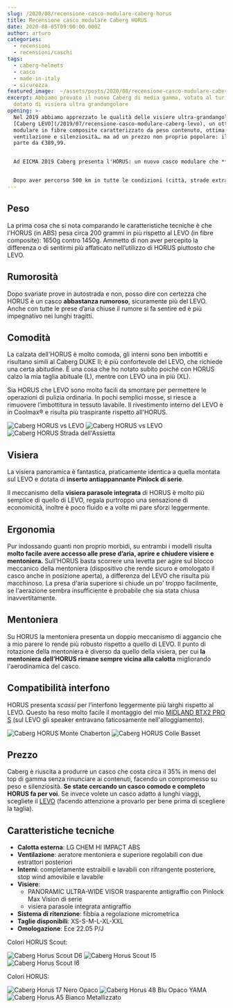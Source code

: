 ```yaml
---
slug: /2020/08/recensione-casco-modulare-caberg-horus
title: Recensione casco modulare Caberg HORUS
date: 2020-08-05T09:00:00.000Z
author: arturo
categories:
  - recensioni
  - recensioni/caschi
tags:
  - caberg-helmets
  - casco
  - made-in-italy
  - sicurezza
featured_image:  ~/assets/posts/2020/08/recensione-casco-modulare-caberg-horus/featured.jpg
excerpt: Abbiamo provato il nuovo Caberg di media gamma, votato al turismo e
  dotato di visiera ultra grandangolare
opening: >-
  Nel 2019 abbiamo apprezzato le qualità delle visiere ultra-grandangolari sul
  [Caberg LEVO](/2019/07/recensione-casco-modulare-caberg-levo), un ottimo casco
  modulare in fibre composite caratterizzato da peso contenuto, ottima
  ventilazione e silenziosità… ma ad un prezzo non proprio popolare: il listino
  parte da €389,99.


  Ad EICMA 2019 Caberg presenta l'HORUS: un nuovo casco modulare che **eredita dal LEVO contenuti e maxi-visiera**, ma ad un prezzo più contenuto (listino da €249,99).


  Dopo aver percorso 500 km in tutte le condizioni (città, strade extra-urbane, autostrade e un po' di sterrato sulla [Strada dell'Assietta](/tag/strada-dellassietta) è giunto il momento di fare qualche considerazione e mettere l'HORUS a confronto diretto con il LEVO usato fino a poco fa.
---
```


## Peso

La prima cosa che si nota comparando le caratteristiche tecniche è che l'HORUS (in ABS) pesa circa 200 grammi in più rispetto al LEVO (in fibre composite): 1650g contro 1450g. Ammetto di non aver percepito la differenza o di sentirmi più affaticato nell’utilizzo di HORUS piuttosto che LEVO.

## Rumorosità

Dopo svariate prove in autostrada e non, posso dire con certezza che HORUS è un casco **abbastanza rumoroso**, sicuramente più del LEVO. Anche con tutte le prese d’aria chiuse il rumore si fa sentire ed è più impegnativo nei lunghi tragitti.

## Comodità

La calzata dell'HORUS è molto comoda, gli interni sono ben imbottiti e risultano simili al Caberg DUKE II; è più confortevole del LEVO, che richiede una certa abitudine. È una cosa che ho notato subito poiché con HORUS calzo la mia taglia abituale (L), mentre con LEVO una in più (XL).

Sia HORUS che LEVO sono molto facili da smontare per permettere le operazioni di pulizia ordinaria. In pochi semplici mosse, si riesce a rimuovere l’imbottitura in tessuto lavabile. Il rivestimento interno del LEVO è in Coolmax® e risulta più traspirante rispetto all'HORUS.

![Caberg HORUS vs LEVO](~/assets/posts/2020/08/recensione-casco-modulare-caberg-horus/galleries/IMG_1391.jpg "Le nostre moto pronte per la comparativa HORUS vs LEVO al Colle delle Finestre (TO)")
![Caberg HORUS vs LEVO](~/assets/posts/2020/08/recensione-casco-modulare-caberg-horus/galleries/IMG_1392.jpg "Caberg HORUS vs LEVO al Colle delle Finestre (TO)")
![Caberg HORUS Strada dell'Assietta](~/assets/posts/2020/08/recensione-casco-modulare-caberg-horus/galleries/IMG_1402.jpg "Test del nuovo Caberg HORUS sulla Strada dell'Assietta")

## Visiera

La visiera panoramica è fantastica, praticamente identica a quella montata sul LEVO e dotata di **inserto antiappannante Pinlock di serie**.

Il meccanismo della **visiera parasole integrata** di HORUS è molto più semplice di quello di LEVO, regala purtroppo una sensazione di economicità, inoltre è poco fluido e a volte mi pare sforzi leggermente.

## Ergonomia

Pur indossando guanti non proprio morbidi, su entrambi i modelli risulta **molto facile avere accesso alle prese d’aria, aprire e chiudere visiere e mentoniera.** Sull'HORUS basta scorrere una levetta per agire sul blocco meccanico della mentoniera (dispositivo che rende sicuro e omologato il casco anche in posizione aperta), a differenza del LEVO che risulta più macchinoso. La presa d'aria superiore si chiude un po' troppo facilmente, se l'aerazione sembra insufficiente è probabile che sia stata chiusa inavvertitamente.

## Mentoniera

Su HORUS la mentoniera presenta un doppio meccanismo di aggancio che a mio parere lo rende più robusto rispetto a quello di LEVO. Il punto di rotazione della mentoniera è diverso da quello della visiera, per cui **la mentoniera dell’HORUS rimane sempre vicina alla calotta** migliorando l'aerodinamica del casco.

## Compatibilità interfono

HORUS presenta _scassi_ per l’interfono leggermente più larghi rispetto al LEVO. Questo ha reso molto facile il montaggio del mio [MIDLAND BTX2 PRO S](/2019/09/recensione-interfoni-midland-serie-bt-pro) (sul LEVO gli speaker entravano faticosamente nell'alloggiamento).

![Caberg HORUS Monte Chaberton](~/assets/posts/2020/08/recensione-casco-modulare-caberg-horus/galleries/IMG_1410.jpg "Test del nuovo Caberg HORUS sulla Strada dell'Assietta")
![Caberg HORUS Colle Basset](~/assets/posts/2020/08/recensione-casco-modulare-caberg-horus/galleries/IMG_1420.jpg "Test del nuovo Caberg HORUS sulla Strada dell'Assietta")

## Prezzo

Caberg è riuscita a produrre un casco che costa circa il 35% in meno del top di gamma senza rinunciare ai contenuti, facendo un compromesso su peso e silenziosità. **Se state cercando un casco comodo e completo HORUS fa per voi**. Se invece volete un casco adatto a lunghi viaggi, scegliete il [LEVO](/2019/07/recensione-casco-modulare-caberg-levo) (facendo attenzione a provarlo per bene prima di scegliere la taglia).

## Caratteristiche tecniche

- **Calotta esterna**: LG CHEM HI IMPACT ABS
- **Ventilazione**: aeratore mentoniera e superiore regolabili con due estrattori posteriori
- **Interni**: completamente estraibili e lavabili con rifrangente posteriore, stop wind amovibile e lavabile
- **Visiere**:
  - PANORAMIC ULTRA-WIDE VISOR trasparente antigraffio con Pinlock Max Vision di serie
  - visiera parasole integrata antigraffio
- **Sistema di ritenzione**: fibbia a regolazione micrometrica
- **Taglie disponibili**: XS-S-M-L-XL-XXL
- **Omologazione**: Ece 22.05 P/J

Colori HORUS Scout:

![Caberg Horus Scout D6](~/assets/posts/2020/08/recensione-casco-modulare-caberg-horus/galleries/catalog/horus-d6.jpg "Caberg Horus Scout D6 Bianco Metallizzato/Rosso/Blu/Blu Chiaro")
![Caberg Horus Scout I5](~/assets/posts/2020/08/recensione-casco-modulare-caberg-horus/galleries/catalog/horus-i5.jpg "Caberg Horus Scout I5 Scout Nero Opaco/Giallo Fluo/Antracite/Argento")
![Caberg Horus Scout I6](~/assets/posts/2020/08/recensione-casco-modulare-caberg-horus/galleries/catalog/horus-i6.jpg "Caberg Horus Scout I6 Nero Opaco/Rosso/Antracite/Argento")

Colori HORUS:

![Caberg Horus 17 Nero Opaco](~/assets/posts/2020/08/recensione-casco-modulare-caberg-horus/galleries/catalog/horus-17.jpg "Caberg Horus 17 Nero Opaco")
![Caberg Horus 48 Blu Opaco YAMA](~/assets/posts/2020/08/recensione-casco-modulare-caberg-horus/galleries/catalog/horus-48.jpg "Caberg Horus 48 Blu Opaco YAMA")
![Caberg Horus A5 Bianco Metallizzato](~/assets/posts/2020/08/recensione-casco-modulare-caberg-horus/galleries/catalog/horus-a5.jpg "Caberg Horus A5 Bianco Metallizzato")
